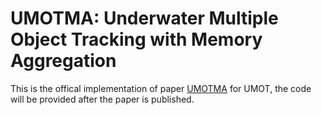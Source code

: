 # UMOTMA:  Underwater Multiple Object Tracking with Memory Aggregation
This is the offical implementation of paper [UMOTMA](https://doi.org/10.3389/fmars.2022.1071618) for UMOT, the code will be provided after the paper is published.
